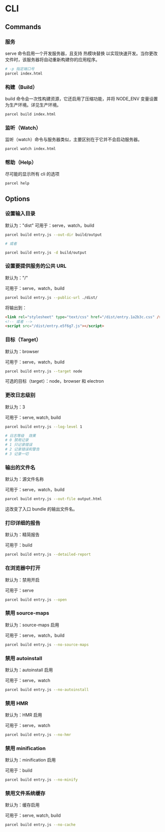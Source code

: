 # CLI

## Commands

### 服务

serve 命令启用一个开发服务器，且支持 热模块替换 以实现快速开发。当你更改文件时，该服务器将自动重新构建你的应用程序。

```sh
# -p 指定端口号
parcel index.html
```

### 构建（Build）

build 命令会一次性构建资源，它还启用了压缩功能，并将 NODE_ENV 变量设置为生产环境。详见生产环境。

```sh
parcel build index.html
```

### 监听（Watch）

监听（watch）命令与服务器类似，主要区别在于它并不会启动服务器。

```sh
parcel watch index.html
```

### 帮助（Help）

尽可能的显示所有 cli 的选项

```sh
parcel help
```

## Options

### 设置输入目录

默认为："dist"
可用于：serve，watch，build

```sh
parcel build entry.js --out-dir build/output

# 或者

parcel build entry.js -d build/output
```

### 设置要提供服务的公共 URL

默认为："/"

可用于：serve，watch，build

```sh
parcel build entry.js --public-url ./dist/
```

将输出到：

```html
<link rel="stylesheet" type="text/css" href="/dist/entry.1a2b3c.css" />
<!-- 或者 -->
<script src="/dist/entry.e5f6g7.js"></script>
```

### 目标（Target）

默认为：browser

可用于：serve，watch，build

```sh
parcel build entry.js --target node
```

可选的目标（target）：node，browser 和 electron

### 更改日志级别

默认为：3

可用于：serve, watch, build

```sh
parcel build entry.js --log-level 1

# 日志等级	效果
# 0	禁用记录
# 1	只记录错误
# 2	记录错误和警告
# 3	记录一切
```

### 输出的文件名

默认为：源文件名称

可用于：serve，watch，build

```sh
parcel build entry.js --out-file output.html
```

这改变了入口 bundle 的输出文件名。

### 打印详细的报告

默认为：精简报告

可用于：build

```sh
parcel build entry.js --detailed-report
```

### 在浏览器中打开

默认为：禁用开启

可用于：serve

```sh
parcel build entry.js --open
```

### 禁用 source-maps

默认为：source-maps 启用

可用于：serve，watch，build

```sh
parcel build entry.js --no-source-maps
```

### 禁用 autoinstall

默认为：autoinstall 启用

可用于：serve，watch

```sh
parcel build entry.js --no-autoinstall

```

### 禁用 HMR

默认为：HMR 启用

可用于：serve，watch

```sh
parcel build entry.js --no-hmr
```

### 禁用 minification

默认为：minification 启用

可用于：build

```sh
parcel build entry.js --no-minify
```

### 禁用文件系统缓存

默认为：缓存启用

可用于：serve, watch, build

```sh
parcel build entry.js --no-cache
```
